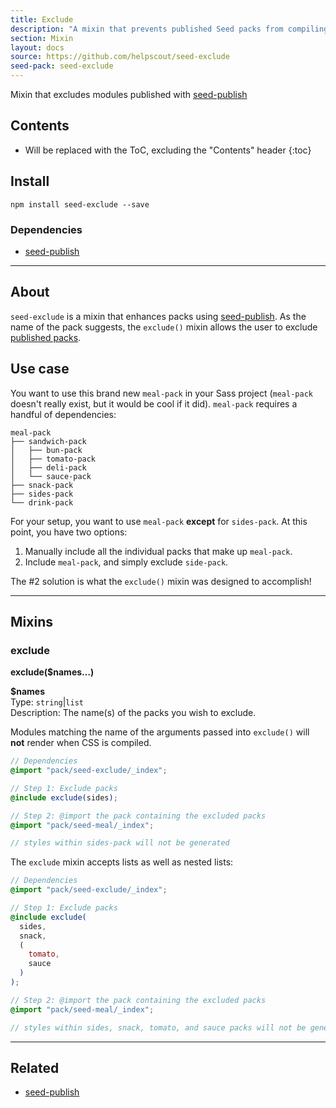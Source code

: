 ```yaml
---
title: Exclude
description: "A mixin that prevents published Seed packs from compiling."
section: Mixin
layout: docs
source: https://github.com/helpscout/seed-exclude
seed-pack: seed-exclude
---
```


Mixin that excludes modules published with [seed-publish](/seed/packs/seed-publish)

## Contents

* Will be replaced with the ToC, excluding the "Contents" header
{:toc}

## Install

```
npm install seed-exclude --save
```


### Dependencies

* [seed-publish](/seed/packs/seed-publish)



---


## About

`seed-exclude` is a mixin that enhances packs using [seed-publish](/seed/packs/seed-publish). As the name of the pack suggests, the `exclude()` mixin allows the user to exclude [published packs](/seed/packs/seed-publish/#publish).


## Use case

You want to use this brand new `meal-pack` in your Sass project (`meal-pack` doesn't really exist, but it would be cool if it did). `meal-pack` requires a handful of dependencies:

```
meal-pack
├── sandwich-pack
│   ├── bun-pack
│   ├── tomato-pack
│   ├── deli-pack
│   └── sauce-pack
├── snack-pack
├── sides-pack
└── drink-pack
```

For your setup, you want to use `meal-pack` **except** for `sides-pack`. At this point, you have two options:

1. Manually include all the individual packs that make up `meal-pack`.
2. Include `meal-pack`, and simply exclude `side-pack`.

The #2 solution is what the `exclude()` mixin was designed to accomplish!



----



## Mixins

### exclude

**exclude($names…)**

**$names**<br>
Type: `string`|`list`<br>
Description: The name(s) of the packs you wish to exclude.

Modules matching the name of the arguments passed into `exclude()` will **not** render when CSS is compiled.

``` _menu.scss
// Dependencies
@import "pack/seed-exclude/_index";

// Step 1: Exclude packs
@include exclude(sides);

// Step 2: @import the pack containing the excluded packs
@import "pack/seed-meal/_index";

// styles within sides-pack will not be generated
```

The `exclude` mixin accepts lists as well as nested lists:

``` _menu.scss
// Dependencies
@import "pack/seed-exclude/_index";

// Step 1: Exclude packs
@include exclude(
  sides,
  snack,
  (
    tomato,
    sauce
  )
);

// Step 2: @import the pack containing the excluded packs
@import "pack/seed-meal/_index";

// styles within sides, snack, tomato, and sauce packs will not be generated
```



---



## Related

* [seed-publish](/seed/packs/seed-publish)
